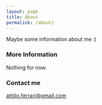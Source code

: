 ```yaml
---
layout: page
title: About
permalink: /about/
---
```


Maybe some information about me :)

### More Information

Nothing for now.

### Contact me

[attilio.ferrari@gmail.com](mailto:attilio.ferrari@gmail.com)
